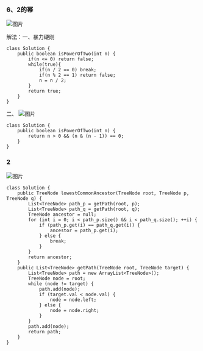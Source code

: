 ### 6、2的幂

![图片](https://uploader.shimo.im/f/Rom4rSkRnwruQFDa.png!thumbnail?fileGuid=jcwrtX8tRk8ygqcq)

解法：一、暴力硬刚

```plain
class Solution {
    public boolean isPowerOfTwo(int n) {
        if(n <= 0) return false;
        while(true){
            if(n / 2 == 0) break;
            if(n % 2 == 1) return false;
            n = n / 2;
        }
        return true;
    }
}
```
二、
![图片](https://uploader.shimo.im/f/L4tcQvcraEvBeQLj.png!thumbnail?fileGuid=jcwrtX8tRk8ygqcq)

```plain
class Solution {
    public boolean isPowerOfTwo(int n) {
        return n > 0 && (n & (n - 1)) == 0;
    }
}
```
### 2

![图片](https://uploader.shimo.im/f/BZinglf9kDqw0uW9.png!thumbnail?fileGuid=jcwrtX8tRk8ygqcq)

```plain
class Solution {
    public TreeNode lowestCommonAncestor(TreeNode root, TreeNode p, TreeNode q) {
        List<TreeNode> path_p = getPath(root, p);
        List<TreeNode> path_q = getPath(root, q);
        TreeNode ancestor = null;
        for (int i = 0; i < path_p.size() && i < path_q.size(); ++i) {
            if (path_p.get(i) == path_q.get(i)) {
                ancestor = path_p.get(i);
            } else {
                break;
            }
        }
        return ancestor;
    }
    public List<TreeNode> getPath(TreeNode root, TreeNode target) {
        List<TreeNode> path = new ArrayList<TreeNode>();
        TreeNode node = root;
        while (node != target) {
            path.add(node);
            if (target.val < node.val) {
                node = node.left;
            } else {
                node = node.right;
            }
        }
        path.add(node);
        return path;
    }
}
```
